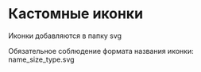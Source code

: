 # Кастомные иконки

Иконки добавляются в папку svg

Обязательное соблюдение формата названия иконки: name_size_type.svg
